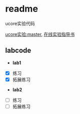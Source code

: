 # readme 

ucore实验代码

[ucore实验:master](https://github.com/chyyuu/os_kernel_lab), [在线实验指导书](https://legacy.gitbook.com/book/chyyuu/ucore_os_docs)

## labcode

* **lab1**

- [x] 练习
- [x] 拓展练习

* **lab2**

- [ ] 练习
- [ ] 拓展练习